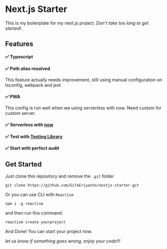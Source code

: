 # Next.js Starter

This is my boilerplate for my next.js project. _Don't take too long to get started!_.

## Features

#### ✅ Typescript

#### ✅ Path alias resolved
This feature actually needs improvement, still using manual configuration on tsconfig, webpack and jest

#### ✅ PWA
This config is run well when we using serverless with now. Need custom for custom server.

#### ✅ Serverless with [now](https://github.com/zeit/now "now")

#### ✅ Test with [Testing Library](https://testing-library.com/ "Testing Library")

#### ✅ Start with perfect audit


## Get Started

Just clone this repository and remove the `.git` folder

	git clone https://github.com/GifaEriyanto/nextjs-starter.git

Or you can use CLI with `Reactism`

	npm i -g reactism
  
and then run this command:
  
	reactism create yourproject
  
And Done! You can start your project now.

_let us know if something goes wrong, enjoy your code!!!_
